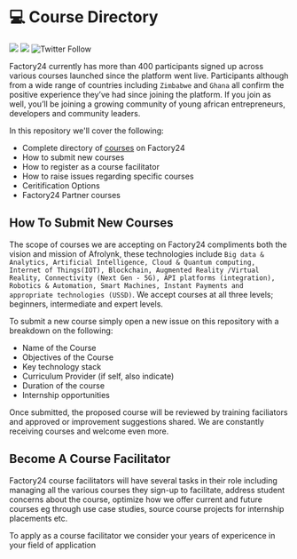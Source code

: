 # 💻 Course Directory

[![](https://img.shields.io/badge/made%20by-Afrolynk-maroon.svg?style=flat-square)](https://afrolynk.com/)
[![](https://img.shields.io/badge/project-Factory24-maroon.svg?style=flat-square)](http://factory24.org/)
![Twitter Follow](https://img.shields.io/twitter/follow/afrolynk?label=Follow&style=social)

Factory24 currently has more than 400 participants signed up across various courses launched since the platform went live. Participants although from a wide range of countries including `Zimbabwe` and `Ghana` all confirm the positive experience they’ve had since joining the platform. If you join as well, you’ll be joining a growing community of young african entrepreneurs, developers and community leaders.

In this repository we'll cover the following: 

* Complete directory of [courses](https://github.com/factory24/course-directory/tree/master/courses) on Factory24 
* How to submit new courses
* How to register as a course facilitator 
* How to raise issues regarding specific courses
* Ceritification Options
* Factory24 Partner courses

## How To Submit New Courses

The scope of courses we are accepting on Factory24 compliments both the vision and mission of Afrolynk, these technologies include `Big data & Analytics, Artificial Intelligence, Cloud & Quantum computing, Internet of Things(IOT), Blockchain, Augmented Reality /Virtual Reality, Connectivity (Next Gen - 5G), API platforms (integration), Robotics & Automation, Smart Machines, Instant Payments and appropriate technologies (USSD)`. We accept courses at all three levels; beginners, intermediate and expert levels. 

To submit a new course simply open a new issue on this repository with a breakdown on the following:

* Name of the Course
* Objectives of the Course
* Key technology stack
* Curriculum Provider (if self, also indicate)
* Duration of the course
* Internship opportunities

Once submitted, the proposed course will be reviewed by training faciliators and approved or improvement suggestions shared. We are constantly receiving courses and welcome even more. 

## Become A Course Facilitator

Factory24 course facilitators will have several tasks in their role including managing all the various courses they sign-up to facilitate, address student concerns about the course, optimize how we offer current and future courses eg through use case studies, source course projects for internship placements etc. 

To apply as a course facilitator we consider your years of expericence in your field of application 



